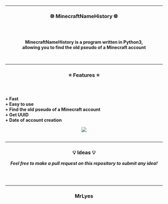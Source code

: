 
-----

### <p align="center">🌐 MinecraftNameHistory 🌐</p>

<br><br>
<p align="center">
<strong>
MinecraftNameHistory is a program written in Python3,
<br>
allowing you to find the old pseudo of a Minecraft account
</strong>
</p>
<br>

-----

### <p align="center">⭐ Features ⭐</p>

<br><br>
<strong>+ Fast</strong>
<br>
<strong>+ Easy to use</strong>
<br>
<strong>+ Find the old pseudo of a Minecraft account</a></strong>
<br>
<strong>+ Get UUID</strong>
<br>
<strong>+ Date of account creation</strong>
<br>

<p align = "center">
<img src="https://cdn.discordapp.com/attachments/871537063143542835/890559016537817138/MrLyes.gif">
<br><br>

-----

### <p align="center">💡 Ideas 💡</p>

<p align="center"><strong><i>Feel free to make a pull request on this repository to submit any idea!</i></strong</p>

<br><br>

-----


### <p align="center">MrLyes</p>
